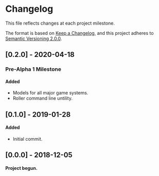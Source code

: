 # Changelog
This file reflects changes at each project milestone.

The format is based on [Keep a Changelog](https://keepachangelog.com/en/1.0.0/),
and this project adheres to [Semantic Versioning 2.0.0](https://semver.org/).


## [0.2.0] - 2020-04-18
### Pre-Alpha 1 Milestone
#### Added
- Models for all major game systems.
- Roller command line untility.

## [0.1.0] - 2019-01-28
#### Added
- Initial commit.

## [0.0.0] - 2018-12-05
#### Project begun.
